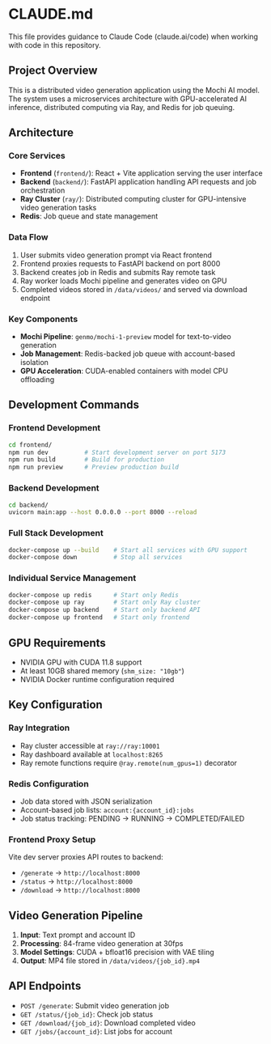 # CLAUDE.md

This file provides guidance to Claude Code (claude.ai/code) when working with code in this repository.

## Project Overview

This is a distributed video generation application using the Mochi AI model. The system uses a microservices architecture with GPU-accelerated AI inference, distributed computing via Ray, and Redis for job queuing.

## Architecture

### Core Services
- **Frontend** (`frontend/`): React + Vite application serving the user interface
- **Backend** (`backend/`): FastAPI application handling API requests and job orchestration  
- **Ray Cluster** (`ray/`): Distributed computing cluster for GPU-intensive video generation tasks
- **Redis**: Job queue and state management

### Data Flow
1. User submits video generation prompt via React frontend
2. Frontend proxies requests to FastAPI backend on port 8000
3. Backend creates job in Redis and submits Ray remote task
4. Ray worker loads Mochi pipeline and generates video on GPU
5. Completed videos stored in `/data/videos/` and served via download endpoint

### Key Components
- **Mochi Pipeline**: `genmo/mochi-1-preview` model for text-to-video generation
- **Job Management**: Redis-backed job queue with account-based isolation
- **GPU Acceleration**: CUDA-enabled containers with model CPU offloading

## Development Commands

### Frontend Development
```bash
cd frontend/
npm run dev          # Start development server on port 5173
npm run build        # Build for production
npm run preview      # Preview production build
```

### Backend Development
```bash
cd backend/
uvicorn main:app --host 0.0.0.0 --port 8000 --reload
```

### Full Stack Development
```bash
docker-compose up --build    # Start all services with GPU support
docker-compose down          # Stop all services
```

### Individual Service Management
```bash
docker-compose up redis      # Start only Redis
docker-compose up ray        # Start only Ray cluster
docker-compose up backend    # Start only backend API
docker-compose up frontend   # Start only frontend
```

## GPU Requirements

- NVIDIA GPU with CUDA 11.8 support
- At least 10GB shared memory (`shm_size: "10gb"`)
- NVIDIA Docker runtime configuration required

## Key Configuration

### Ray Integration
- Ray cluster accessible at `ray://ray:10001`
- Ray dashboard available at `localhost:8265`
- Ray remote functions require `@ray.remote(num_gpus=1)` decorator

### Redis Configuration
- Job data stored with JSON serialization
- Account-based job lists: `account:{account_id}:jobs`
- Job status tracking: PENDING → RUNNING → COMPLETED/FAILED

### Frontend Proxy Setup
Vite dev server proxies API routes to backend:
- `/generate` → `http://localhost:8000`
- `/status` → `http://localhost:8000` 
- `/download` → `http://localhost:8000`

## Video Generation Pipeline

1. **Input**: Text prompt and account ID
2. **Processing**: 84-frame video generation at 30fps
3. **Model Settings**: CUDA + bfloat16 precision with VAE tiling
4. **Output**: MP4 file stored in `/data/videos/{job_id}.mp4`

## API Endpoints

- `POST /generate`: Submit video generation job
- `GET /status/{job_id}`: Check job status
- `GET /download/{job_id}`: Download completed video
- `GET /jobs/{account_id}`: List jobs for account